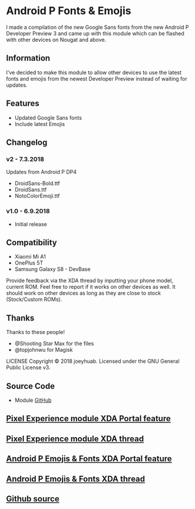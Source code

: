 # Android P Fonts & Emojis
I made a compilation of the new Google Sans fonts from the new Android P Developer Preview 3 and came up with this module which can be flashed with other devices on Nougat and above.

## Information
I've decided to make this module to allow other devices to use the latest fonts and emojis from the newest Developer Preview instead of waiting for updates.

## Features
* Updated Google Sans fonts
* Include latest Emojis

## Changelog
### v2 - 7.3.2018 
Updates from Android P DP4
- DroidSans-Bold.ttf
- DroidSans.ttf
- NotoColorEmoji.ttf
### v1.0 - 6.9.2018
* Initial release

## Compatibility
- Xiaomi Mi A1
- OnePlus 5T
- Samsung Galaxy S8 - DevBase

Provide feedback via the XDA thread by inputting your phone model, current ROM. Feel free to report if it works on other devices as well. It should work on other devices as long as they are close to stock (Stock/Custom ROMs).

## Thanks
Thanks to these people!
- @Shooting Star Max for the files
- @topjohnwu for Magisk

LICENSE
Copyright © 2018 joeyhuab. Licensed under the GNU General Public License v3.

## Source Code
* Module [GitHub](https://github.com/joeyhuab/Android-P-Fonts-Emojis)

## [Pixel Experience module XDA Portal feature](https://www.xda-developers.com/pixel-2-experience-magisk-module/)
## [Pixel Experience module XDA thread](https://forum.xda-developers.com/apps/magisk/module-pixel-2-experience-t3757137/)
## [Android P Emojis & Fonts XDA Portal feature](https://www.xda-developers.com/android-p-emoji-fonts-magisk-module/)
## [Android P Emojis & Fonts XDA thread](https://forum.xda-developers.com/mi-a1/themes/magisk-android-p-fonts-emojis-t3801510#post76761552)
## [Github source](https://github.com/joeyhuab/Android-P-Fonts-Emojis/)
